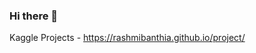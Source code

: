### Hi there 👋

Kaggle Projects - https://rashmibanthia.github.io/project/ 



<!--
**rashmibanthia/rashmibanthia** is a ✨ _special_ ✨ repository because its `README.md` (this file) appears on your GitHub profile.

![competition](https://road-to-kaggle-grandmaster.vercel.app/api/badges/rashmibanthia/competition)
![competition_light](https://road-to-kaggle-grandmaster.vercel.app/api/badges/rashmibanthia/competition/light)


Here are some ideas to get you started:

- 🔭 I’m currently working on ...
- 🌱 I’m currently learning ...
- 👯 I’m looking to collaborate on ...
- 🤔 I’m looking for help with ...
- 💬 Ask me about ...
- 📫 How to reach me: ...
- 😄 Pronouns: ...
- ⚡ Fun fact: ...
-->
